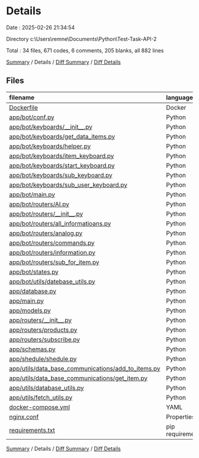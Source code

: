 # Details

Date : 2025-02-26 21:34:54

Directory c:\\Users\\remne\\Documents\\Python\\Test-Task-API-2

Total : 34 files,  671 codes, 6 comments, 205 blanks, all 882 lines

[Summary](results.md) / Details / [Diff Summary](diff.md) / [Diff Details](diff-details.md)

## Files
| filename | language | code | comment | blank | total |
| :--- | :--- | ---: | ---: | ---: | ---: |
| [Dockerfile](/Dockerfile) | Docker | 6 | 0 | 4 | 10 |
| [app/bot/conf.py](/app/bot/conf.py) | Python | 16 | 0 | 2 | 18 |
| [app/bot/keyboards/\_\_init\_\_.py](/app/bot/keyboards/__init__.py) | Python | 6 | 0 | 2 | 8 |
| [app/bot/keyboards/get\_data\_items.py](/app/bot/keyboards/get_data_items.py) | Python | 9 | 0 | 3 | 12 |
| [app/bot/keyboards/helper.py](/app/bot/keyboards/helper.py) | Python | 7 | 0 | 3 | 10 |
| [app/bot/keyboards/item\_keyboard.py](/app/bot/keyboards/item_keyboard.py) | Python | 16 | 0 | 3 | 19 |
| [app/bot/keyboards/start\_keyboard.py](/app/bot/keyboards/start_keyboard.py) | Python | 7 | 0 | 3 | 10 |
| [app/bot/keyboards/sub\_keyboard.py](/app/bot/keyboards/sub_keyboard.py) | Python | 7 | 0 | 3 | 10 |
| [app/bot/keyboards/sub\_user\_keyboard.py](/app/bot/keyboards/sub_user_keyboard.py) | Python | 0 | 0 | 1 | 1 |
| [app/bot/main.py](/app/bot/main.py) | Python | 16 | 0 | 11 | 27 |
| [app/bot/routers/AI.py](/app/bot/routers/AI.py) | Python | 8 | 0 | 5 | 13 |
| [app/bot/routers/\_\_init\_\_.py](/app/bot/routers/__init__.py) | Python | 14 | 0 | 2 | 16 |
| [app/bot/routers/all\_informatioans.py](/app/bot/routers/all_informatioans.py) | Python | 38 | 0 | 7 | 45 |
| [app/bot/routers/analog.py](/app/bot/routers/analog.py) | Python | 18 | 0 | 7 | 25 |
| [app/bot/routers/commands.py](/app/bot/routers/commands.py) | Python | 20 | 0 | 10 | 30 |
| [app/bot/routers/information.py](/app/bot/routers/information.py) | Python | 62 | 0 | 18 | 80 |
| [app/bot/routers/sub\_for\_item.py](/app/bot/routers/sub_for_item.py) | Python | 38 | 0 | 8 | 46 |
| [app/bot/states.py](/app/bot/states.py) | Python | 15 | 0 | 4 | 19 |
| [app/bot/utils/datebase\_utils.py](/app/bot/utils/datebase_utils.py) | Python | 0 | 0 | 1 | 1 |
| [app/database.py](/app/database.py) | Python | 14 | 2 | 8 | 24 |
| [app/main.py](/app/main.py) | Python | 19 | 0 | 10 | 29 |
| [app/models.py](/app/models.py) | Python | 16 | 0 | 8 | 24 |
| [app/routers/\_\_init\_\_.py](/app/routers/__init__.py) | Python | 0 | 0 | 1 | 1 |
| [app/routers/products.py](/app/routers/products.py) | Python | 23 | 0 | 11 | 34 |
| [app/routers/subscribe.py](/app/routers/subscribe.py) | Python | 18 | 0 | 8 | 26 |
| [app/schemas.py](/app/schemas.py) | Python | 12 | 0 | 6 | 18 |
| [app/shedule/shedule.py](/app/shedule/shedule.py) | Python | 28 | 0 | 9 | 37 |
| [app/utils/data\_base\_communications/add\_to\_items.py](/app/utils/data_base_communications/add_to_items.py) | Python | 29 | 0 | 8 | 37 |
| [app/utils/data\_base\_communications/get\_item.py](/app/utils/data_base_communications/get_item.py) | Python | 33 | 0 | 9 | 42 |
| [app/utils/database\_utils.py](/app/utils/database_utils.py) | Python | 31 | 4 | 15 | 50 |
| [app/utils/fetch\_utils.py](/app/utils/fetch_utils.py) | Python | 40 | 0 | 8 | 48 |
| [docker-compose.yml](/docker-compose.yml) | YAML | 43 | 0 | 3 | 46 |
| [nginx.conf](/nginx.conf) | Properties | 15 | 0 | 3 | 18 |
| [requirements.txt](/requirements.txt) | pip requirements | 47 | 0 | 1 | 48 |

[Summary](results.md) / Details / [Diff Summary](diff.md) / [Diff Details](diff-details.md)